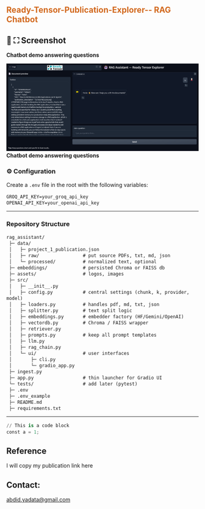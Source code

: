 ## <font color="chocolate">Ready-Tensor-Publication-Explorer-- RAG Chatbot </font>


## 📸 ⛶ Screenshot
**Chatbot demo answering questions**

![Chatbot demo answering questions](image.png)
    **Chatbot demo answering questions**


### ⚙️ Configuration

Create a `.env` file in the root with the following variables:

```env
GROQ_API_KEY=your_groq_api_key
OPENAI_API_KEY=your_openai_api_key
```
---


### Repository Structure
```
rag_assistant/
 ├─ data/
 │   ├─ project_1_publication.json
 │   ├─ raw/                # put source PDFs, txt, md, json
 │   └─ processed/          # normalized text, optional
 ├─ embeddings/             # persisted Chroma or FAISS db
 ├─ assets/                 # logos, images
 ├─ src/
 │   ├─ __init__.py
 │   ├─ config.py           # central settings (chunk, k, provider, model)
 │   ├─ loaders.py          # handles pdf, md, txt, json
 │   ├─ splitter.py         # text split logic
 │   ├─ embeddings.py       # embedder factory (HF/Gemini/OpenAI)
 │   ├─ vectordb.py         # Chroma / FAISS wrapper
 │   ├─ retriever.py
 │   ├─ prompts.py          # keep all prompt templates
 │   ├─ llm.py
 │   ├─ rag_chain.py
 │   └─ ui/                 # user interfaces
 │       ├─ cli.py
 │       └─ gradio_app.py
 ├─ ingest.py
 ├─ app.py                  # thin launcher for Gradio UI
 └─ tests/                  # add later (pytest)
 ├─ .env
 ├─ .env_example
 ├─ README.md
 ├─ requirements.txt
```
---

```Python
// This is a code block
const a = 1;
```


## Reference
I will copy my publication link here

## Contact: 
abdid.yadata@gmail.com